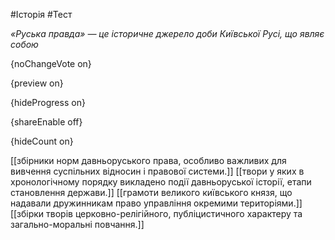 #Історія #Тест

*«Руська правда» — це історичне джерело доби Київської Русі, що являє собою*

{noChangeVote on}

{preview on}

{hideProgress on}

{shareEnable off}

{hideCount on}

[[збірники норм давньоруського права, особливо важливих для вивчення суспільних відносин і правової системи.]]
[[твори у яких в хронологічному порядку викладено події давньоруської історії, етапи становлення держави.]]
[[грамоти великого київського князя, що надавали дружинникам право управління окремими територіями.]]
[[збірки творів церковно-релігійного, публіцистичного характеру та загально-моральні повчання.]]
